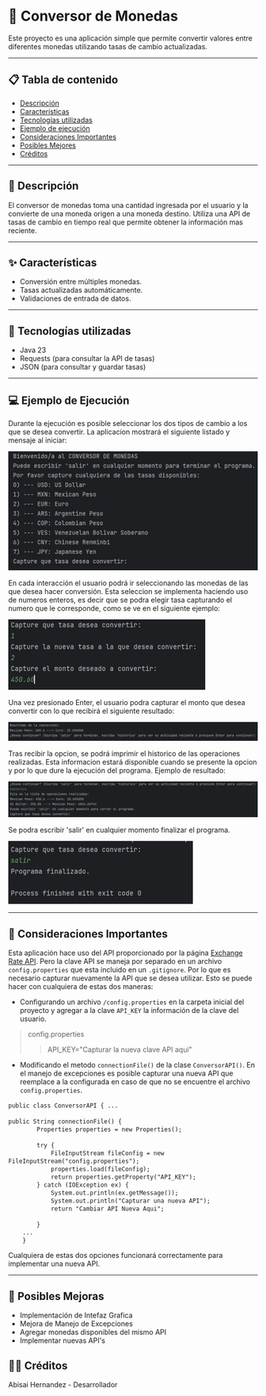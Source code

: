 # 💱 Conversor de Monedas

Este proyecto es una aplicación simple que permite convertir valores entre diferentes monedas utilizando tasas de cambio actualizadas.

---

## 📋 Tabla de contenido

- [Descripción](#-descripción)
- [Características](#-características)
- [Tecnologías utilizadas](#-tecnologías-utilizadas)
- [Ejemplo de ejecución](#-ejemplo-de-ejecución)
- [Consideraciones Importantes](#-consideraciones-importantes)
- [Posibles Mejores](#-posibles-mejoras)
- [Créditos](#-créditos)


---

## 📝 Descripción

El conversor de monedas toma una cantidad ingresada 
por el usuario y la convierte de una moneda origen a una moneda destino. 
Utiliza una API de tasas de cambio en tiempo real que permite obtener la información mas reciente.

---

## ✨ Características

- Conversión entre múltiples monedas.
- Tasas actualizadas automáticamente.
- Validaciones de entrada de datos.

---

## 🧰 Tecnologías utilizadas
- Java 23
- Requests (para consultar la API de tasas)
- JSON (para consultar y guardar tasas)

---

## 💻 Ejemplo de Ejecución
Durante la ejecución es posible seleccionar los dos tipos de cambio a los que se desea convertir. La aplicacion mostrará
el siguiente listado y mensaje al iniciar:

![Imagen de inicio](./images/inicio.jpg)

En cada interacción el usuario podrá ir seleccionando las monedas de las que desea hacer conversión. Esta seleccion
se implementa haciendo uso de numeros enteros, es decir que se podra elegir tasa capturando el numero que le corresponde, como se ve en
el siguiente ejemplo:

![Imagen de captura de informacion](./images/ejecucion2.jpg)

Una vez presionado Enter, el usuario podra capturar el monto que desea convertir con lo que recibirá el siguiente resultado:

![Imagen de resultado](./images/resultado.jpg)

Tras recibir la opcion, se podrá imprimir el historico de las operaciones realizadas. Esta informacion estará disponible cuando se presente la opcion y por lo que dure la ejecución del programa.
Ejemplo de resultado:

![Imagen de historico](./images/historico.jpg)

Se podra escribir 'salir' en cualquier momento finalizar el programa.

![Imagen de cierre](./images/cierre.jpg)

---

## 📌 Consideraciones Importantes

Esta aplicación hace uso del API proporcionado por la página [Exchange Rate API](https://www.exchangerate-api.com/docs/standard-requests). Pero la clave API se maneja por separado en un archivo `config.properties` que esta 
incluido en un `.gitignore`.
Por lo que es necesario capturar nuevamente la API que se desea utilizar. Esto se puede hacer con cualquiera de estas dos maneras:

- Configurando un archivo `/config.properties` en la carpeta inicial del proyecto y agregar a la clave `API_KEY` la información de la clave del usuario.

>config.properties
>>API_KEY="Capturar la nueva clave API aqui"

- Modificando el metodo `connectionFile()` de la clase `ConversorAPI()`. En el manejo de excepciones es posible capturar una nueva API que reemplace a
la configurada en caso de que no se encuentre el archivo `config.properties`.
```
public class ConversorAPI { ...

public String connectionFile() {
        Properties properties = new Properties();

        try {
            FileInputStream fileConfig = new FileInputStream("config.properties");
            properties.load(fileConfig);
            return properties.getProperty("API_KEY");
        } catch (IOException ex) {
            System.out.println(ex.getMessage());
            System.out.println("Capturar una nueva API");
            return "Cambiar API Nueva Aqui";

        }
    ...
    }          
```
Cualquiera de estas dos opciones funcionará correctamente para implementar una nueva API.

---

## 🚀 Posibles Mejoras
- Implementación de Intefaz Grafica
- Mejora de Manejo de Excepciones
- Agregar monedas disponibles del mismo API
- Implementar nuevas API's


## 👨‍💻 Créditos
Abisai Hernandez - Desarrollador
